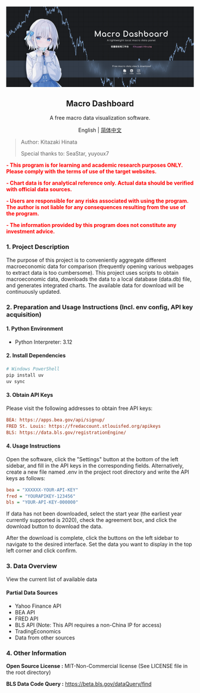 <p align="center">
  <img src="readme/chart.png" alt="Chart Example">
</p>
<h2 align="center">Macro Dashboard</h2>
  <p align="center">A free macro data visualization software.</p>


<p align="center">
    English | <a href="https://github.com/Kitazaki-Hinata/Macro_Dashboard/tree/dev?tab=readme-ov-file">简体中文</a>
</p>

> Author: Kitazaki Hinata
>
> Special thanks to: SeaStar, yuyoux7

**<p style="color:red"> - This program is for learning and academic research purposes ONLY. Please comply with the terms of use of the target websites.</p>**

**<p style="color:red"> - Chart data is for analytical reference only. Actual data should be verified with official data sources.</p>**

**<p style="color:red"> - Users are responsible for any risks associated with using the program. The author is not liable for any consequences resulting from the use of the program.</p>**

**<p style="color:red"> - The information provided by this program does not constitute any investment advice.</p>**


### 1. Project Description

The purpose of this project is to conveniently aggregate different macroeconomic data for comparison (frequently opening various webpages to extract data is too cumbersome).
This project uses scripts to obtain macroeconomic data, downloads the data to a local database (data.db) file, and generates integrated charts.
The available data for download will be continuously updated.


### 2. Preparation and Usage Instructions (Incl. env config, API key acquisition)

#### 1. Python Environment

- Python Interpreter: 3.12

#### 2. Install Dependencies

```powershell
# Windows PowerShell
pip install uv
uv sync
```


#### 3. Obtain API Keys
Please visit the following addresses to obtain free API keys:
```ini
BEA: https://apps.bea.gov/api/signup/
FRED St. Louis: https://fredaccount.stlouisfed.org/apikeys
BLS: https://data.bls.gov/registrationEngine/
```

#### 4. Usage Instructions
Open the software, click the "Settings" button at the bottom of the left sidebar, and fill in the API keys in the corresponding fields. Alternatively, create a new file named .env in the project root directory and write the API keys as follows:

```ini
bea = "XXXXXX-YOUR-API-KEY"
fred = "YOURAPIKEY-123456"
bls = "YOUR-API-KEY-000000"
```
If data has not been downloaded, select the start year (the earliest year currently supported is 2020), check the agreement box, and click the download button to download the data.

After the download is complete, click the buttons on the left sidebar to navigate to the desired interface. Set the data you want to display in the top left corner and click confirm.


### 3. Data Overview
View the current list of available data

#### Partial Data Sources
- Yahoo Finance API
- BEA API
- FRED API
- BLS API (Note: This API requires a non-China IP for access)
- TradingEconomics
- Data from other sources

### 4. Other Information
**Open Source License :** MIT-Non-Commercial license (See LICENSE file in the root directory)

**BLS Data Code Query :** https://beta.bls.gov/dataQuery/find


